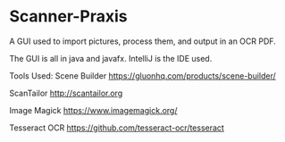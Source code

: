# Scanner-Praxis

A GUI used to import pictures, process them, and output in an OCR PDF. 

The GUI is all in java and javafx. IntelliJ is the IDE used. 

Tools Used:
Scene Builder
https://gluonhq.com/products/scene-builder/

ScanTailor
http://scantailor.org

Image Magick
https://www.imagemagick.org/

Tesseract OCR
https://github.com/tesseract-ocr/tesseract